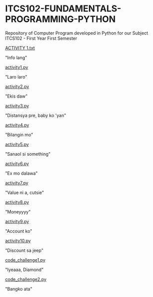 # ITCS102-FUNDAMENTALS-PROGRAMMING-PYTHON

Repository of Computer Program developed in Python for our Subject ITCS102 - First Year First Semester

[ACTIVITY 1.txt](https://github.com/diaaa000/ITCS102-FUNDAMENTALS-PROGRAMMING-PYTHON/blob/93c36ef724283f49d4bb3a9e45bca3d9d7ff8cea/ACTIVITY%201.txt)

"Info lang"

[activity1.py](https://github.com/diaaa000/ITCS102-FUNDAMENTALS-PROGRAMMING-PYTHON/blob/93c36ef724283f49d4bb3a9e45bca3d9d7ff8cea/activity1.py)

"Laro laro"

[activity2.py](https://github.com/diaaa000/ITCS102-FUNDAMENTALS-PROGRAMMING-PYTHON/blob/93c36ef724283f49d4bb3a9e45bca3d9d7ff8cea/activity2.py)

"Ekis daw"

[activity3.py](https://github.com/diaaa000/ITCS102-FUNDAMENTALS-PROGRAMMING-PYTHON/blob/93c36ef724283f49d4bb3a9e45bca3d9d7ff8cea/activity3.py)

"Distansya pre, baby ko 'yan"

[activity4.py](https://github.com/diaaa000/ITCS102-FUNDAMENTALS-PROGRAMMING-PYTHON/blob/93c36ef724283f49d4bb3a9e45bca3d9d7ff8cea/activity4.py)

"Bilangin mo"

[activity5.py](https://github.com/diaaa000/ITCS102-FUNDAMENTALS-PROGRAMMING-PYTHON/blob/93c36ef724283f49d4bb3a9e45bca3d9d7ff8cea/activity5.py)

"Sanaol si something"

[activity6.py](https://github.com/diaaa000/ITCS102-FUNDAMENTALS-PROGRAMMING-PYTHON/blob/93c36ef724283f49d4bb3a9e45bca3d9d7ff8cea/activity6.py)

"Ex mo dalawa"

[activity7.py](https://github.com/diaaa000/ITCS102-FUNDAMENTALS-PROGRAMMING-PYTHON/blob/93c36ef724283f49d4bb3a9e45bca3d9d7ff8cea/activity7.py)

"Value ni a, cutsie"

[activity8.py](https://github.com/diaaa000/ITCS102-FUNDAMENTALS-PROGRAMMING-PYTHON/blob/93c36ef724283f49d4bb3a9e45bca3d9d7ff8cea/activity8.py)

"Moneyyyy"

[activity9.py](https://github.com/diaaa000/ITCS102-FUNDAMENTALS-PROGRAMMING-PYTHON/blob/93c36ef724283f49d4bb3a9e45bca3d9d7ff8cea/activity9.py)

"Account ko"

[activity10.py](https://github.com/diaaa000/ITCS102-FUNDAMENTALS-PROGRAMMING-PYTHON/blob/93c36ef724283f49d4bb3a9e45bca3d9d7ff8cea/activity10.py)

"Discount sa jeep"

[code_challenge1.py](https://github.com/diaaa000/ITCS102-FUNDAMENTALS-PROGRAMMING-PYTHON/blob/93c36ef724283f49d4bb3a9e45bca3d9d7ff8cea/code_challenge1.py)

"Iyeaaa, Diamond"

[code_challenge2.py](https://github.com/diaaa000/ITCS102-FUNDAMENTALS-PROGRAMMING-PYTHON/blob/93c36ef724283f49d4bb3a9e45bca3d9d7ff8cea/code_challenge2.py)

"Bangko ata"
